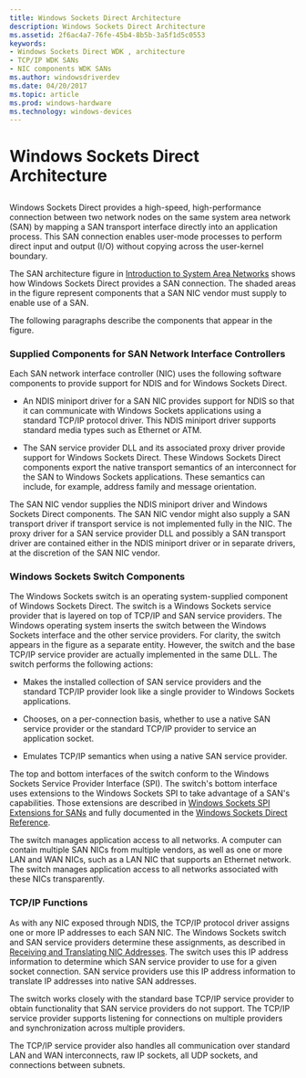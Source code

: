 ```yaml
---
title: Windows Sockets Direct Architecture
description: Windows Sockets Direct Architecture
ms.assetid: 2f6ac4a7-76fe-45b4-8b5b-3a5f1d5c0553
keywords:
- Windows Sockets Direct WDK , architecture
- TCP/IP WDK SANs
- NIC components WDK SANs
ms.author: windowsdriverdev
ms.date: 04/20/2017
ms.topic: article
ms.prod: windows-hardware
ms.technology: windows-devices
---
```


# Windows Sockets Direct Architecture


## <a href="" id="ddk-windows-sockets-direct-architecture-ng"></a>


Windows Sockets Direct provides a high-speed, high-performance connection between two network nodes on the same system area network (SAN) by mapping a SAN transport interface directly into an application process. This SAN connection enables user-mode processes to perform direct input and output (I/O) without copying across the user-kernel boundary.

The SAN architecture figure in [Introduction to System Area Networks](introduction-to-system-area-networks.md) shows how Windows Sockets Direct provides a SAN connection. The shaded areas in the figure represent components that a SAN NIC vendor must supply to enable use of a SAN.

The following paragraphs describe the components that appear in the figure.

### Supplied Components for SAN Network Interface Controllers

Each SAN network interface controller (NIC) uses the following software components to provide support for NDIS and for Windows Sockets Direct.

-   An NDIS miniport driver for a SAN NIC provides support for NDIS so that it can communicate with Windows Sockets applications using a standard TCP/IP protocol driver. This NDIS miniport driver supports standard media types such as Ethernet or ATM.

-   The SAN service provider DLL and its associated proxy driver provide support for Windows Sockets Direct. These Windows Sockets Direct components export the native transport semantics of an interconnect for the SAN to Windows Sockets applications. These semantics can include, for example, address family and message orientation.

The SAN NIC vendor supplies the NDIS miniport driver and Windows Sockets Direct components. The SAN NIC vendor might also supply a SAN transport driver if transport service is not implemented fully in the NIC. The proxy driver for a SAN service provider DLL and possibly a SAN transport driver are contained either in the NDIS miniport driver or in separate drivers, at the discretion of the SAN NIC vendor.

### Windows Sockets Switch Components

The Windows Sockets switch is an operating system-supplied component of Windows Sockets Direct. The switch is a Windows Sockets service provider that is layered on top of TCP/IP and SAN service providers. The Windows operating system inserts the switch between the Windows Sockets interface and the other service providers. For clarity, the switch appears in the figure as a separate entity. However, the switch and the base TCP/IP service provider are actually implemented in the same DLL. The switch performs the following actions:

-   Makes the installed collection of SAN service providers and the standard TCP/IP provider look like a single provider to Windows Sockets applications.

-   Chooses, on a per-connection basis, whether to use a native SAN service provider or the standard TCP/IP provider to service an application socket.

-   Emulates TCP/IP semantics when using a native SAN service provider.

The top and bottom interfaces of the switch conform to the Windows Sockets Service Provider Interface (SPI). The switch's bottom interface uses extensions to the Windows Sockets SPI to take advantage of a SAN's capabilities. Those extensions are described in [Windows Sockets SPI Extensions for SANs](windows-sockets-spi-extensions-for-sans.md) and fully documented in the [Windows Sockets Direct Reference](https://msdn.microsoft.com/library/windows/hardware/ff565857).

The switch manages application access to all networks. A computer can contain multiple SAN NICs from multiple vendors, as well as one or more LAN and WAN NICs, such as a LAN NIC that supports an Ethernet network. The switch manages application access to all networks associated with these NICs transparently.

### TCP/IP Functions

As with any NIC exposed through NDIS, the TCP/IP protocol driver assigns one or more IP addresses to each SAN NIC. The Windows Sockets switch and SAN service providers determine these assignments, as described in [Receiving and Translating NIC Addresses](receiving-and-translating-nic-addresses.md). The switch uses this IP address information to determine which SAN service provider to use for a given socket connection. SAN service providers use this IP address information to translate IP addresses into native SAN addresses.

The switch works closely with the standard base TCP/IP service provider to obtain functionality that SAN service providers do not support. The TCP/IP service provider supports listening for connections on multiple providers and synchronization across multiple providers.

The TCP/IP service provider also handles all communication over standard LAN and WAN interconnects, raw IP sockets, all UDP sockets, and connections between subnets.

 

 





